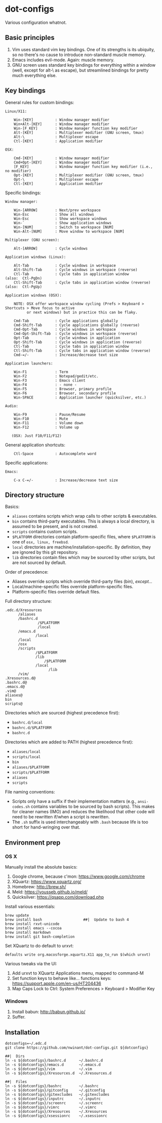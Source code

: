 dot-configs
===========

Various configuration whatnot.


Basic principles
----------------

1. Vim uses standard vim key bindings. One of its strengths is its ubiquity, so no there's no cause to introduce non-standard muscle memory.
2. Emacs includes evil-mode. Again: muscle memory.
3. GNU screen uses standard key bindings for everything within a window (well, except for alt-\ as escape), but streamlined bindings for pretty much everything else.


Key bindings
------------

General rules for custom bindings:
```
Linux/X11:

    Win-[KEY]          : Window manager modifier
    Win+Alt-[KEY]      : Window manager modifier
    Win-[F_KEY]        : Window manager function key modifier
    Alt-[KEY]          : Multiplexer modifier (GNU screen, tmux)
    Alt-\              : Multiplexer escape 
    Ctl-[KEY]          : Application modifier

OSX:

    Cmd-[KEY]          : Window manager modifier
    Cmd+Opt-[KEY]      : Window manager modifier
    [F_KEY]            : Window manager function key modifier (i.e., no modifier)
    Opt-[KEY]          : Multiplexer modifier (GNU screen, tmux)
    Opt-\              : Multiplexer escape 
    Ctl-[KEY]          : Application modifier

```

Specific bindings:
```
Window manager:

    Win-[ARROW]        : Next/prev workspace
    Win-Esc            : Show all windows
    Win-Esc            : Show workspace windows
    Win-`              : Show application windows
    Win-[NUM]          : Switch to workspace [NUM]
    Win-Alt-[NUM]      : Move window to workspace [NUM]

Multiplexer (GNU screen):

    Alt-[ARROW]        : Cycle windows

Application windows (Linux):

    Alt-Tab            : Cycle windows in workspace
    Alt-Shift-Tab      : Cycle windows in workspace (reverse)
    Ctl-Tab            : Cycle tabs in application window            (also:  Ctl-PgDn)
    Ctl-Shift-Tab      : Cycle tabs in application window (reverse)  (also:  Ctl-PgUp)

Application windows (OSX):

    NOTE: OSX offer workspace window cycling (Prefs > Keyboard > Shortcuts > Move focus to active 
          or next windows) but in practice this can be flaky.

    Cmd-Tab            : Cycle applications globally
    Cmd-Shift-Tab      : Cycle applications globally (reverse)
    Cmd-Opt-Tab        : Cycle windows in workspace
    Cmd-Opt-Shift-Tab  : Cycle windows in workspace (reverse)
    Opt-Tab            : Cycle windows in application
    Opt-Shift-Tab      : Cycle windows in application (reverse)
    Ctl-Tab            : Cycle tabs in application window
    Ctl-Shift-Tab      : Cycle tabs in application window (reverse)
    Cmd-=/-            : Increase/decrease text size

Application launchers:

    Win-F1             : Term
    Win-F2             : Notepad/gedit/etc.
    Win-F3             : Emacs client
    Win-F4             : - none -
    Win-F5             : Browser, primary profile
    Win-F6             : Browser, secondary profile
    Win-SPACE          : Application launcher (quicksilver, etc.)

Audio:

    Win-F9             : Pause/Resume
    Win-F10            : Mute
    Win-F11            : Volume down
    Win-F12            : Volume up
    
   (OSX: Just F10/F11/F12)
````
General application shortcuts:
````
    Ctl-Space          : Autocomplete word
````
Specific applications:
````
Emacs:

    C-x C-=/-          : Increase/decrease text size
````


Directory structure
-------------------

Basics:

* `aliases` contains scripts which wrap calls to other scripts & executables.
* `bin` contains third-party executables. 
   This is always a local directory, is assumed to be present, and is not created.
* `scripts` contains custom scripts.
* `$PLATFORM` directories contain platform-specific files, 
   where `$PLATFORM` is one of `osx, linux, freebsd`.
* `local` directories are machine/installation-specific. 
   By definition, they are ignored by this git repository.
* `lib` directories contain files which may be sourced by other scripts,
   but are not sourced by default.

Order of precedence: 

* Aliases override scripts which override third-party files (bin), _except..._
* Local/machine-specific files override platform-specific files.
* Platform-specific files override default files.

Full directory structure:
 
    .edc.d/Xresources
          /aliases
          /bashrc.d
                   /$PLATFORM
                   /local
          /emacs.d
                  /local
          /local
          /osx
          /scripts
                  /$PLATFORM
                  /lib
                      /$PLATFORM
                  /local
                        /lib
          /vim/
    .Xresources.d@
    .bashrc.d@
    .emacs.d@
    .vim@
    aliases@
    bin
    scripts@

Directories which are sourced (highest precedence first):

* `bashrc.d/local`
* `bashrc.d/$PLATFORM`
* `bashrc.d`

Directories which are added to PATH (highest precedence first):

* `aliases/local`
* `scripts/local`
* `bin`
* `aliases/$PLATFORM`
* `scripts/$PLATFORM`
* `aliases`
* `scripts`

File naming conventions:

* Scripts only have a suffix if their implementation matters (e.g., `ansi-codes.sh` contains 
  variables to be sourced by bash scripts). This makes for cleaner names (IMO) and reduces the
  likelihood that other code will need to be rewritten if/when a script is rewritten.
* The `.sh` suffix is used interchangeably with `.bash` because life is too short for 
  hand-wringing over that.


Environment prep
-----------------

### OS X

Manually install the absolute basics:

1. Google chrome, because c'mon: https://www.google.com/chrome
2. XQuartz:      https://www.xquartz.org/
3. Homebrew:     http://brew.sh/
4. Meld:         https://yousseb.github.io/meld/
5. Quicksilver:  https://qsapp.com/download.php

Install various essentials:

    brew update
    brew install bash                   ##|  Update to bash 4
    brew install rxvt-unicode
    brew install emacs --cocoa
    brew install markdown
    brew install git bash-completion

Set XQuartz to do default to urxvt:
 
    defaults write org.macosforge.xquartz.X11 app_to_run $(which urxvt)

Various tweaks via the UI:

1. Add urxvt to XQuartz Applications menu, mapped to command-M
2. Set function keys to behave like... functions keys: https://support.apple.com/en-us/HT204436 
3. Map Caps Lock to Ctrl: System Preferences > Keyboard > Modifier Key


### Windows

1. Install babun: http://babun.github.io/
2. Suffer.


Installation
------------

    dotconfigs=~/.edc.d
    git clone https://github.com/nwinant/dot-configs.git ${dotconfigs}

    ##|  Dirs
    ln -s ${dotconfigs}/bashrc.d      ~/.bashrc.d
    ln -s ${dotconfigs}/emacs.d       ~/.emacs.d
    ln -s ${dotconfigs}/vim           ~/.vim
    ln -s ${dotconfigs}/Xresources.d  ~/.Xresources.d

    ##|  Files
    ln -s ${dotconfigs}/bashrc        ~/.bashrc
    ln -s ${dotconfigs}/gitconfig     ~/.gitconfig
    ln -s ${dotconfigs}/gitexcludes   ~/.gitexcludes
    ln -s ${dotconfigs}/inputrc       ~/.inputrc
    ln -s ${dotconfigs}/screenrc      ~/.screenrc
    ln -s ${dotconfigs}/vimrc         ~/.vimrc
    ln -s ${dotconfigs}/Xresources    ~/.Xresources
    ln -s ${dotconfigs}/xsessionrc    ~/.xsessionrc


